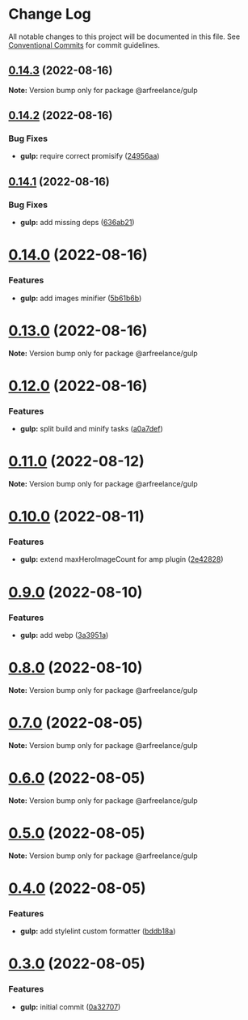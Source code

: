 # Change Log

All notable changes to this project will be documented in this file.
See [Conventional Commits](https://conventionalcommits.org) for commit guidelines.

## [0.14.3](https://github.com/conobanegas/arfreelance/compare/v0.14.2...v0.14.3) (2022-08-16)

**Note:** Version bump only for package @arfreelance/gulp

## [0.14.2](https://github.com/conobanegas/arfreelance/compare/v0.14.1...v0.14.2) (2022-08-16)

### Bug Fixes

-   **gulp:** require correct promisify ([24956aa](https://github.com/conobanegas/arfreelance/commit/24956aaa15b5ea042694fb55cf98778453e54be2))

## [0.14.1](https://github.com/conobanegas/arfreelance/compare/v0.14.0...v0.14.1) (2022-08-16)

### Bug Fixes

-   **gulp:** add missing deps ([636ab21](https://github.com/conobanegas/arfreelance/commit/636ab21526b5e354808d08794f68695adda4d3e9))

# [0.14.0](https://github.com/conobanegas/arfreelance/compare/v0.13.0...v0.14.0) (2022-08-16)

### Features

-   **gulp:** add images minifier ([5b61b6b](https://github.com/conobanegas/arfreelance/commit/5b61b6b3bc6f74dbf736070ec1c8806397917b37))

# [0.13.0](https://github.com/conobanegas/arfreelance/compare/v0.12.0...v0.13.0) (2022-08-16)

**Note:** Version bump only for package @arfreelance/gulp

# [0.12.0](https://github.com/conobanegas/arfreelance/compare/v0.11.0...v0.12.0) (2022-08-16)

### Features

-   **gulp:** split build and minify tasks ([a0a7def](https://github.com/conobanegas/arfreelance/commit/a0a7def0b6b06ad6bc7e20d962b803c353a6ca7e))

# [0.11.0](https://github.com/conobanegas/arfreelance/compare/v0.10.0...v0.11.0) (2022-08-12)

**Note:** Version bump only for package @arfreelance/gulp

# [0.10.0](https://github.com/conobanegas/arfreelance/compare/v0.9.0...v0.10.0) (2022-08-11)

### Features

-   **gulp:** extend maxHeroImageCount for amp plugin ([2e42828](https://github.com/conobanegas/arfreelance/commit/2e428284724e0582b94b04e1071d0baceacf5c09))

# [0.9.0](https://github.com/conobanegas/arfreelance/compare/v0.8.0...v0.9.0) (2022-08-10)

### Features

-   **gulp:** add webp ([3a3951a](https://github.com/conobanegas/arfreelance/commit/3a3951af4b0c9c033ccfb3b37666272ab8722232))

# [0.8.0](https://github.com/conobanegas/arfreelance/compare/v0.7.0...v0.8.0) (2022-08-10)

**Note:** Version bump only for package @arfreelance/gulp

# [0.7.0](https://github.com/conobanegas/arfreelance/compare/v0.6.0...v0.7.0) (2022-08-05)

**Note:** Version bump only for package @arfreelance/gulp

# [0.6.0](https://github.com/conobanegas/arfreelance/compare/v0.5.0...v0.6.0) (2022-08-05)

**Note:** Version bump only for package @arfreelance/gulp

# [0.5.0](https://github.com/conobanegas/arfreelance/compare/v0.4.0...v0.5.0) (2022-08-05)

**Note:** Version bump only for package @arfreelance/gulp

# [0.4.0](https://github.com/conobanegas/arfreelance/compare/v0.3.0...v0.4.0) (2022-08-05)

### Features

-   **gulp:** add stylelint custom formatter ([bddb18a](https://github.com/conobanegas/arfreelance/commit/bddb18a6ef1f67f91d8bc6a8f843bfbdc38076ed))

# [0.3.0](https://github.com/conobanegas/arfreelance/compare/v0.2.0...v0.3.0) (2022-08-05)

### Features

-   **gulp:** initial commit ([0a32707](https://github.com/conobanegas/arfreelance/commit/0a32707fe42456f2ccbd89d345a6dab59f655ceb))
